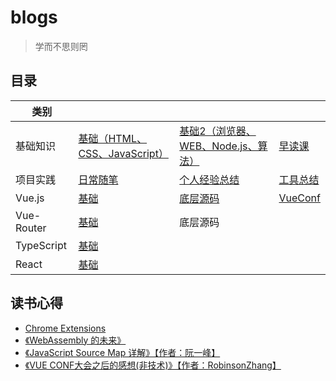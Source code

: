 # blogs
> 学而不思则罔

## 目录
| 类别 | | | |
|--|--|--|--|
| 基础知识 | [基础（HTML、CSS、JavaScript）](/src/Interview/Basics.md) | [基础2（浏览器、WEB、Node.js、算法）](/src/Interview/Basics2.md) | [早读课](/src/Reference/Links.md) |
| 项目实践 | [日常随笔](/src/Interview/Experience.md) | [个人经验总结](/src/Experience/Summary.md) | [工具总结](/src/Experience/Tools.md) |
| Vue.js | [基础](/src/Vue/Basics.md) | [底层源码](/src/Vue/SourceCode.md) | [VueConf](/src/Vue/VueConf.md) |
| Vue-Router | [基础](/src/VueRouter/Basic.md) | 底层源码 |
| TypeScript | [基础](/src/Basics/TS/Basics.md) |
| React | [基础](/src/React/Basics.md) |

## 读书心得
* [Chrome Extensions](/src/Experience/ChromeExtensions.md)
* [《WebAssembly 的未来》](/src/Article/WebAssembly.md)
* [《JavaScript Source Map 详解》【作者：阮一峰】](/src/Article/SourceMap.md)
* [《VUE CONF大会之后的感想(非技术)》【作者：RobinsonZhang】](/src/Article/VueConfFeeling.md)
